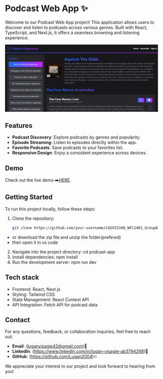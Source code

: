 # Podcast Web App ✨

Welcome to our Podcast Web App project! This application allows users to discover and listen to podcasts across various genres. Built with React, TypeScript, and Next.js, it offers a seamless browsing and listening experience.

![Podcast Web App Screenshot](./podcast-pic.png)

## Features

- **Podcast Discovery**: Explore podcasts by genres and popularity.
- **Episode Streaming**: Listen to episodes directly within the app.
- **Favorite Podcasts**: Save podcasts to your favorites list.
- **Responsive Design**: Enjoy a consistent experience across devices.

## Demo

Check out the live demo ➡️[HERE](the-podcast-playground.vercel.app).

## Getting Started

To run this project locally, follow these steps:

1. Clone the repository:

   ```bash
   git clone https://github.com/your-username/LUGVIS340_WFC2401_GroupA_LUGAN-VISAGIE_DJS11

- or download the zip file and unzip the folder(prefered)
- then open it in vs code
2. Navigate into the project directory:
    cd podcast-app
3. Install dependencies:
    npm install
4. Run the development server:
    npm run dev

## Tech stack
- Frontend: React, Next.js
- Styling: Tailwind CSS
- State Management: React Context API
- API Integration: Fetch API for podcast data

## Contact

For any questions, feedback, or collaboration inquiries, feel free to reach out:

- **Email**: (luganvisagie42@gmail.com)📧
- **LinkedIn**: (https://www.linkedin.com/in/lugan-visagie-ab3794268)💼
- **GitHub**: (https://github.com/Lugan2004)🔥

We appreciate your interest in our project and look forward to hearing from you!

